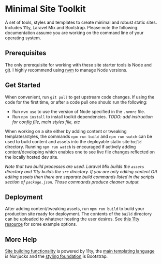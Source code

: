 # Minimal Site Toolkit

A set of tools, styles and templates to create minimal and robust static sites. Includes 11ty, Laravel Mix and Bootstrap. Please note the following documentation assume you are working on the command line of your operating system.

## Prerequisites
The only prerequisite for working with these site starter tools is Node and [git](https://git-scm.com/). I highly recommend using [nvm](https://github.com/nvm-sh/nvm) to manage Node versions.

## Get Started
When convenient, run `git pull` to get upstream code changes. If using the code for the first time, or after a code pull one should run the following:
- Run `nvm use` to use the version of Node specified in the `.nvmrc` file.
- Run `npm install` to install toolkit dependencies.
*TODO: add instruction for config file, main styles file, etc*

When working on a site either by adding content or tweaking templates/styles, the commands `npm run build` and `npm run watch` can be used to build content and assets into the deployable static site `build` directory.
Running `npm run watch` is encouraged if actively adding content/developing which enables one to see live file changes reflected on the locally hosted dev site.

*Note that two build processes are used. Laravel Mix builds the `assets` directory and 11ty builds the `src` directory. If you are only editing content OR editing assets then there are separate build commands listed in the scripts section of `package.json`. Those commands produce cleaner output.*

## Deployment 
After adding content/tweaking assets, run `npm run build` to build your production site ready for deployment. The contents of the `build` directory can be uploaded to whatever hosting the user desires. See [this 11ty resource](https://www.11ty.dev/docs/deployment/) for some example options.

## More Help
[Site building functionality](https://www.11ty.dev/docs/usage/) is powered by 11ty, the [main templating language](https://mozilla.github.io/nunjucks/) is Nunjucks and the [styling foundation](https://getbootstrap.com/docs/5.3/getting-started/introduction/) is Bootstrap.
